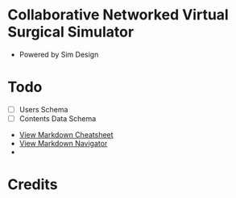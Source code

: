 # Collaborative Networked Virtual Surgical Simulator
* Powered by Sim Design




# Todo

- [ ] Users Schema
- [ ] Contents Data Schema

- [View Markdown Cheatsheet](https://github.com/adam-p/markdown-here/wiki/Markdown-Cheatsheet "Markdown Cheatsheet")
- [View Markdown Navigator](https://plugins.jetbrains.com/plugin/7896-markdown-navigator "Markdown Navigator - JetBrains Plugin")
- 
# Credits

